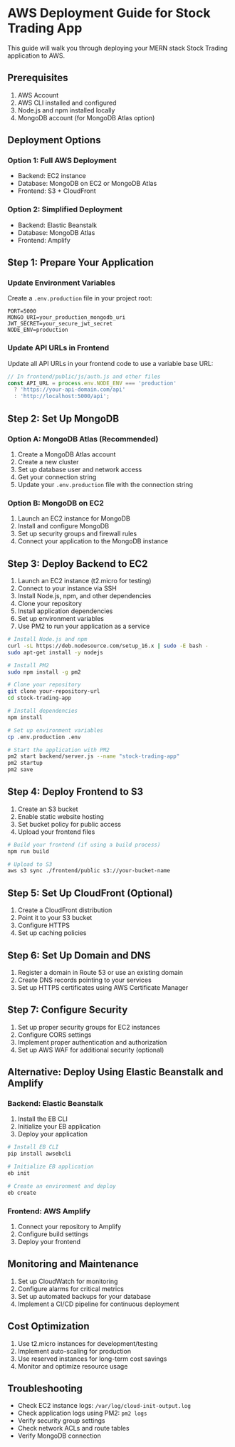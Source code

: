 # AWS Deployment Guide for Stock Trading App

This guide will walk you through deploying your MERN stack Stock Trading application to AWS.

## Prerequisites

1. AWS Account
2. AWS CLI installed and configured
3. Node.js and npm installed locally
4. MongoDB account (for MongoDB Atlas option)

## Deployment Options

### Option 1: Full AWS Deployment
- Backend: EC2 instance
- Database: MongoDB on EC2 or MongoDB Atlas
- Frontend: S3 + CloudFront

### Option 2: Simplified Deployment
- Backend: Elastic Beanstalk
- Database: MongoDB Atlas
- Frontend: Amplify

## Step 1: Prepare Your Application

### Update Environment Variables

Create a `.env.production` file in your project root:

```
PORT=5000
MONGO_URI=your_production_mongodb_uri
JWT_SECRET=your_secure_jwt_secret
NODE_ENV=production
```

### Update API URLs in Frontend

Update all API URLs in your frontend code to use a variable base URL:

```javascript
// In frontend/public/js/auth.js and other files
const API_URL = process.env.NODE_ENV === 'production' 
  ? 'https://your-api-domain.com/api' 
  : 'http://localhost:5000/api';
```

## Step 2: Set Up MongoDB

### Option A: MongoDB Atlas (Recommended)

1. Create a MongoDB Atlas account
2. Create a new cluster
3. Set up database user and network access
4. Get your connection string
5. Update your `.env.production` file with the connection string

### Option B: MongoDB on EC2

1. Launch an EC2 instance for MongoDB
2. Install and configure MongoDB
3. Set up security groups and firewall rules
4. Connect your application to the MongoDB instance

## Step 3: Deploy Backend to EC2

1. Launch an EC2 instance (t2.micro for testing)
2. Connect to your instance via SSH
3. Install Node.js, npm, and other dependencies
4. Clone your repository
5. Install application dependencies
6. Set up environment variables
7. Use PM2 to run your application as a service

```bash
# Install Node.js and npm
curl -sL https://deb.nodesource.com/setup_16.x | sudo -E bash -
sudo apt-get install -y nodejs

# Install PM2
sudo npm install -g pm2

# Clone your repository
git clone your-repository-url
cd stock-trading-app

# Install dependencies
npm install

# Set up environment variables
cp .env.production .env

# Start the application with PM2
pm2 start backend/server.js --name "stock-trading-app"
pm2 startup
pm2 save
```

## Step 4: Deploy Frontend to S3

1. Create an S3 bucket
2. Enable static website hosting
3. Set bucket policy for public access
4. Upload your frontend files

```bash
# Build your frontend (if using a build process)
npm run build

# Upload to S3
aws s3 sync ./frontend/public s3://your-bucket-name
```

## Step 5: Set Up CloudFront (Optional)

1. Create a CloudFront distribution
2. Point it to your S3 bucket
3. Configure HTTPS
4. Set up caching policies

## Step 6: Set Up Domain and DNS

1. Register a domain in Route 53 or use an existing domain
2. Create DNS records pointing to your services
3. Set up HTTPS certificates using AWS Certificate Manager

## Step 7: Configure Security

1. Set up proper security groups for EC2 instances
2. Configure CORS settings
3. Implement proper authentication and authorization
4. Set up AWS WAF for additional security (optional)

## Alternative: Deploy Using Elastic Beanstalk and Amplify

### Backend: Elastic Beanstalk

1. Install the EB CLI
2. Initialize your EB application
3. Deploy your application

```bash
# Install EB CLI
pip install awsebcli

# Initialize EB application
eb init

# Create an environment and deploy
eb create
```

### Frontend: AWS Amplify

1. Connect your repository to Amplify
2. Configure build settings
3. Deploy your frontend

## Monitoring and Maintenance

1. Set up CloudWatch for monitoring
2. Configure alarms for critical metrics
3. Set up automated backups for your database
4. Implement a CI/CD pipeline for continuous deployment

## Cost Optimization

1. Use t2.micro instances for development/testing
2. Implement auto-scaling for production
3. Use reserved instances for long-term cost savings
4. Monitor and optimize resource usage

## Troubleshooting

- Check EC2 instance logs: `/var/log/cloud-init-output.log`
- Check application logs using PM2: `pm2 logs`
- Verify security group settings
- Check network ACLs and route tables
- Verify MongoDB connection
